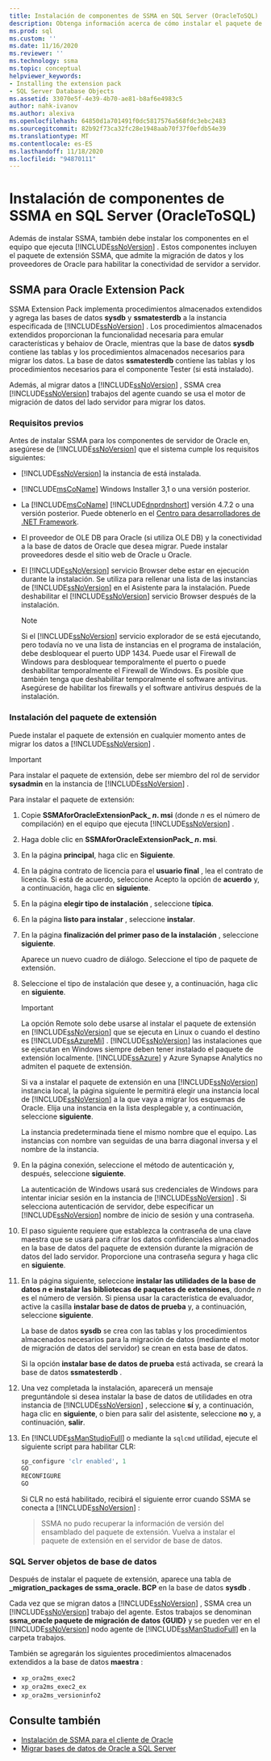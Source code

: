 ```yaml
---
title: Instalación de componentes de SSMA en SQL Server (OracleToSQL) | Microsoft Docs
description: Obtenga información acerca de cómo instalar el paquete de extensión de SSMA y los proveedores de Oracle en el equipo que ejecuta SQL Server para admitir la conversión de bases de datos de Oracle.
ms.prod: sql
ms.custom: ''
ms.date: 11/16/2020
ms.reviewer: ''
ms.technology: ssma
ms.topic: conceptual
helpviewer_keywords:
- Installing the extension pack
- SQL Server Database Objects
ms.assetid: 33070e5f-4e39-4b70-ae81-b8af6e4983c5
author: nahk-ivanov
ms.author: alexiva
ms.openlocfilehash: 64850d1a701491f0dc5817576a568fdc3ebc2483
ms.sourcegitcommit: 82b92f73ca32fc28e1948aab70f37f0efdb54e39
ms.translationtype: MT
ms.contentlocale: es-ES
ms.lasthandoff: 11/18/2020
ms.locfileid: "94870111"
---
```

# <a name="installing-ssma-components-on-sql-server-oracletosql"></a>Instalación de componentes de SSMA en SQL Server (OracleToSQL)

Además de instalar SSMA, también debe instalar los componentes en el equipo que ejecuta [!INCLUDE[ssNoVersion](../../includes/ssnoversion-md.md)] . Estos componentes incluyen el paquete de extensión SSMA, que admite la migración de datos y los proveedores de Oracle para habilitar la conectividad de servidor a servidor.

## <a name="ssma-for-oracle-extension-pack"></a>SSMA para Oracle Extension Pack

SSMA Extension Pack implementa procedimientos almacenados extendidos y agrega las bases de datos **sysdb** y **ssmatesterdb** a la instancia especificada de [!INCLUDE[ssNoVersion](../../includes/ssnoversion-md.md)] . Los procedimientos almacenados extendidos proporcionan la funcionalidad necesaria para emular características y behaiov de Oracle, mientras que la base de datos **sysdb** contiene las tablas y los procedimientos almacenados necesarios para migrar los datos. La base de datos **ssmatesterdb** contiene las tablas y los procedimientos necesarios para el componente Tester (si está instalado).

Además, al migrar datos a [!INCLUDE[ssNoVersion](../../includes/ssnoversion-md.md)] , SSMA crea [!INCLUDE[ssNoVersion](../../includes/ssnoversion-md.md)] trabajos del agente cuando se usa el motor de migración de datos del lado servidor para migrar los datos.

### <a name="prerequisites"></a>Requisitos previos

Antes de instalar SSMA para los componentes de servidor de Oracle en, asegúrese de [!INCLUDE[ssNoVersion](../../includes/ssnoversion-md.md)] que el sistema cumple los requisitos siguientes:

- [!INCLUDE[ssNoVersion](../../includes/ssnoversion-md.md)] la instancia de está instalada.
- [!INCLUDE[msCoName](../../includes/msconame_md.md)] Windows Installer 3,1 o una versión posterior.
- La [!INCLUDE[msCoName](../../includes/msconame_md.md)] [!INCLUDE[dnprdnshort](../../includes/dnprdnshort_md.md)] versión 4.7.2 o una versión posterior. Puede obtenerlo en el [Centro para desarrolladores de .NET Framework](https://go.microsoft.com/fwlink/?LinkId=48882).
- El proveedor de OLE DB para Oracle (si utiliza OLE DB) y la conectividad a la base de datos de Oracle que desea migrar. Puede instalar proveedores desde el sitio web de Oracle u Oracle.
- El [!INCLUDE[ssNoVersion](../../includes/ssnoversion-md.md)] servicio Browser debe estar en ejecución durante la instalación. Se utiliza para rellenar una lista de las instancias de [!INCLUDE[ssNoVersion](../../includes/ssnoversion-md.md)] en el Asistente para la instalación. Puede deshabilitar el [!INCLUDE[ssNoVersion](../../includes/ssnoversion-md.md)] servicio Browser después de la instalación.

  > [!NOTE]
  > Si el [!INCLUDE[ssNoVersion](../../includes/ssnoversion-md.md)] servicio explorador de se está ejecutando, pero todavía no ve una lista de instancias en el programa de instalación, debe desbloquear el puerto UDP 1434. Puede usar el Firewall de Windows para desbloquear temporalmente el puerto o puede deshabilitar temporalmente el Firewall de Windows. Es posible que también tenga que deshabilitar temporalmente el software antivirus. Asegúrese de habilitar los firewalls y el software antivirus después de la instalación.

### <a name="installing-the-extension-pack"></a>Instalación del paquete de extensión

Puede instalar el paquete de extensión en cualquier momento antes de migrar los datos a [!INCLUDE[ssNoVersion](../../includes/ssnoversion-md.md)] .

> [!IMPORTANT]
> Para instalar el paquete de extensión, debe ser miembro del rol de servidor **sysadmin** en la instancia de [!INCLUDE[ssNoVersion](../../includes/ssnoversion-md.md)] .

Para instalar el paquete de extensión:

1. Copie **SSMAforOracleExtensionPack_ *n*. msi** (donde *n* es el número de compilación) en el equipo que ejecuta [!INCLUDE[ssNoVersion](../../includes/ssnoversion-md.md)] .
2. Haga doble clic en **SSMAforOracleExtensionPack_ *n*. msi**.
3. En la página **principal**, haga clic en **Siguiente**.
4. En la página contrato de licencia para el **usuario final** , lea el contrato de licencia. Si está de acuerdo, seleccione Acepto la opción de **acuerdo** y, a continuación, haga clic en **siguiente**.
5. En la página **elegir tipo de instalación** , seleccione **típica**.
6. En la página **listo para instalar** , seleccione **instalar**.
7. En la página **finalización del primer paso de la instalación** , seleccione **siguiente**.
  
   Aparece un nuevo cuadro de diálogo. Seleccione el tipo de paquete de extensión.
  
8. Seleccione el tipo de instalación que desee y, a continuación, haga clic en **siguiente**.

   > [!IMPORTANT]
   > La opción Remote solo debe usarse al instalar el paquete de extensión en [!INCLUDE[ssNoVersion](../../includes/ssnoversion-md.md)] que se ejecuta en Linux o cuando el destino es [!INCLUDE[ssAzureMi](../../includes/ssazuremi_md.md)] . [!INCLUDE[ssNoVersion](../../includes/ssnoversion-md.md)] las instalaciones que se ejecutan en Windows siempre deben tener instalado el paquete de extensión localmente. [!INCLUDE[ssAzure](../../includes/ssazure_md.md)] y Azure Synapse Analytics no admiten el paquete de extensión.

   Si va a instalar el paquete de extensión en una [!INCLUDE[ssNoVersion](../../includes/ssnoversion-md.md)] instancia local, la página siguiente le permitirá elegir una instancia local de [!INCLUDE[ssNoVersion](../../includes/ssnoversion-md.md)] a la que vaya a migrar los esquemas de Oracle. Elija una instancia en la lista desplegable y, a continuación, seleccione **siguiente**.

   La instancia predeterminada tiene el mismo nombre que el equipo. Las instancias con nombre van seguidas de una barra diagonal inversa y el nombre de la instancia.

9. En la página conexión, seleccione el método de autenticación y, después, seleccione **siguiente**.

   La autenticación de Windows usará sus credenciales de Windows para intentar iniciar sesión en la instancia de [!INCLUDE[ssNoVersion](../../includes/ssnoversion-md.md)] . Si selecciona autenticación de servidor, debe especificar un [!INCLUDE[ssNoVersion](../../includes/ssnoversion-md.md)] nombre de inicio de sesión y una contraseña.

10. El paso siguiente requiere que establezca la contraseña de una clave maestra que se usará para cifrar los datos confidenciales almacenados en la base de datos del paquete de extensión durante la migración de datos del lado servidor. Proporcione una contraseña segura y haga clic en **siguiente**.

11. En la página siguiente, seleccione **instalar las utilidades de la base de datos *n* e instalar las bibliotecas de paquetes de extensiones**, donde *n* es el número de versión. Si piensa usar la característica de evaluador, active la casilla **instalar base de datos de prueba** y, a continuación, seleccione **siguiente**.

    La base de datos **sysdb** se crea con las tablas y los procedimientos almacenados necesarios para la migración de datos (mediante el motor de migración de datos del servidor) se crean en esta base de datos.

    Si la opción **instalar base de datos de prueba** está activada, se creará la base de datos **ssmatesterdb** .

12. Una vez completada la instalación, aparecerá un mensaje preguntándole si desea instalar la base de datos de utilidades en otra instancia de [!INCLUDE[ssNoVersion](../../includes/ssnoversion-md.md)] , seleccione **sí** y, a continuación, haga clic en **siguiente**, o bien para salir del asistente, seleccione **no** y, a continuación, **salir**.

13. En [!INCLUDE[ssManStudioFull](../../includes/ssmanstudiofull-md.md)] o mediante la `sqlcmd` utilidad, ejecute el siguiente script para habilitar CLR:

    ```sql
    sp_configure 'clr enabled', 1
    GO
    RECONFIGURE
    GO
    ```

    Si CLR no está habilitado, recibirá el siguiente error cuando SSMA se conecta a [!INCLUDE[ssNoVersion](../../includes/ssnoversion-md.md)] :

    > SSMA no pudo recuperar la información de versión del ensamblado del paquete de extensión. Vuelva a instalar el paquete de extensión en el servidor de base de datos.

### <a name="sql-server-database-objects"></a>SQL Server objetos de base de datos

Después de instalar el paquete de extensión, aparece una tabla de **_migration_packages de ssma_oracle. BCP** en la base de datos **sysdb** .

Cada vez que se migran datos a [!INCLUDE[ssNoVersion](../../includes/ssnoversion-md.md)] , SSMA crea un [!INCLUDE[ssNoVersion](../../includes/ssnoversion-md.md)] trabajo del agente. Estos trabajos se denominan **ssma_oracle paquete de migración de datos {GUID}** y se pueden ver en el [!INCLUDE[ssNoVersion](../../includes/ssnoversion-md.md)] nodo agente de [!INCLUDE[ssManStudioFull](../../includes/ssmanstudiofull-md.md)] en la carpeta trabajos.

También se agregarán los siguientes procedimientos almacenados extendidos a la base de datos **maestra** :

- `xp_ora2ms_exec2`
- `xp_ora2ms_exec2_ex`
- `xp_ora2ms_versioninfo2`

## <a name="see-also"></a>Consulte también

- [Instalación de SSMA para el cliente de Oracle](../../ssma/oracle/installing-ssma-for-oracle-client-oracletosql.md)
- [Migrar bases de datos de Oracle a SQL Server](../../ssma/oracle/migrating-oracle-databases-to-sql-server-oracletosql.md)

